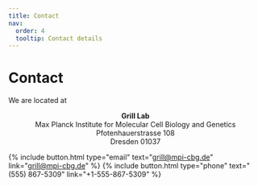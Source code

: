 ```yaml
---
title: Contact
nav:
  order: 4
  tooltip: Contact details
---
```


# Contact

We are located at

<center>
  <b>Grill Lab</b><br/>
Max Planck Institute for Molecular Cell Biology and Genetics<br/>
Pfotenhauerstrasse 108<br/>
Dresden 01037<br/>
</center>

{%
  include button.html
  type="email"
  text="grill@mpi-cbg.de"
  link="grill@mpi-cbg.de"
%}
{%
  include button.html
  type="phone"
  text="(555) 867-5309"
  link="+1-555-867-5309"
%}
